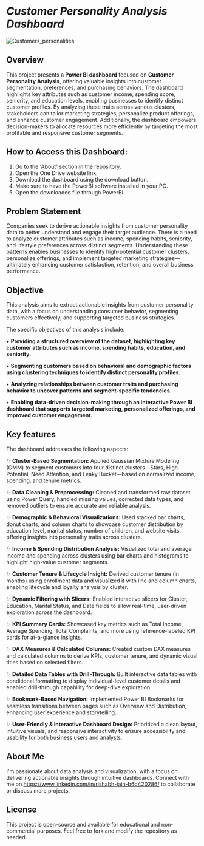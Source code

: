 # _Customer Personality Analysis Dashboard_
![Customers_personalities](https://github.com/user-attachments/assets/7eac29d2-6d32-4b2e-a584-09af3763601f)

## Overview
This project presents a **Power BI dashboard** focused on **Customer Personality Analysis**, offering valuable insights into customer segmentation, preferences, and purchasing behaviors. The dashboard highlights key attributes such as customer income, spending score, seniority, and education levels, enabling businesses to identify distinct customer profiles. By analyzing these traits across various clusters, stakeholders can tailor marketing strategies, personalize product offerings, and enhance customer engagement. Additionally, the dashboard empowers decision-makers to allocate resources more efficiently by targeting the most profitable and responsive customer segments.

## How to Access this Dashboard:
1. Go to the 'About' section in the repository.
2. Open the One Drive website link.
3. Download the dashboard using the download button.
4. Make sure to have the PowerBI software installed in your PC.
5. Open the downloaded file through PowerBI.

## Problem Statement
Companies seek to derive actionable insights from customer personality data to better understand and engage their target audience. There is a need to analyze customer attributes such as income, spending habits, seniority, and lifestyle preferences across distinct segments. Understanding these patterns enables businesses to identify high-potential customer clusters, personalize offerings, and implement targeted marketing strategies—ultimately enhancing customer satisfaction, retention, and overall business performance.

## Objective
This analysis aims to extract actionable insights from customer personality data, with a focus on understanding consumer behavior, segmenting customers effectively, and supporting targeted business strategies.

The specific objectives of this analysis include:

• **Providing a structured overview of the dataset, highlighting key customer attributes such as income, spending habits, education, and seniority.**

• **Segmenting customers based on behavioral and demographic factors using clustering techniques to identify distinct personality profiles.**

• **Analyzing relationships between customer traits and purchasing behavior to uncover patterns and segment-specific tendencies.**

• **Enabling data-driven decision-making through an interactive Power BI dashboard that supports targeted marketing, personalized offerings, and improved customer engagement.**

## Key features
The dashboard addresses the following aspects:

✨ **Cluster-Based Segmentation:**
Applied Gaussian Mixture Modeling (GMM) to segment customers into four distinct clusters—Stars, High Potential, Need Attention, and Leaky Bucket—based on normalized income, spending, and tenure metrics.

✨ **Data Cleaning & Preprocessing:**
Cleaned and transformed raw dataset using Power Query, handled missing values, corrected data types, and removed outliers to ensure accurate and reliable analysis.

✨ **Demographic & Behavioral Visualizations:**
Used stacked bar charts, donut charts, and column charts to showcase customer distribution by education level, marital status, number of children, and website visits, offering insights into personality traits across clusters.

✨ **Income & Spending Distribution Analysis:**
Visualized total and average income and spending across clusters using bar charts and histograms to highlight high-value customer segments.

✨ **Customer Tenure & Lifecycle Insight:**
Derived customer tenure (in months) using enrollment data and visualized it with line and column charts, enabling lifecycle and loyalty analysis by cluster.

✨ **Dynamic Filtering with Slicers:**
Enabled interactive slicers for Cluster, Education, Marital Status, and Date fields to allow real-time, user-driven exploration across the dashboard.

✨ **KPI Summary Cards:**
Showcased key metrics such as Total Income, Average Spending, Total Complaints, and more using reference-labeled KPI cards for at-a-glance insights.

✨ **DAX Measures & Calculated Columns:**
Created custom DAX measures and calculated columns to derive KPIs, customer tenure, and dynamic visual titles based on selected filters.

✨ **Detailed Data Tables with Drill-Through:**
Built interactive data tables with conditional formatting to display individual-level customer details and enabled drill-through capability for deep-dive exploration.

✨ **Bookmark-Based Navigation:**
Implemented Power BI Bookmarks for seamless transitions between pages such as Overview and Distribution, enhancing user experience and storytelling.

✨ **User-Friendly & Interactive Dashboard Design:**
Prioritized a clean layout, intuitive visuals, and responsive interactivity to ensure accessibility and usability for both business users and analysts.

## About Me
I'm passionate about data analysis and visualization, with a focus on delivering actionable insights through intuitive dashboards. Connect with me on https://www.linkedin.com/in/rishabh-jain-b6b420286/ to collaborate or discuss more projects.

## License
This project is open-source and available for educational and non-commercial purposes. Feel free to fork and modify the repository as needed.
